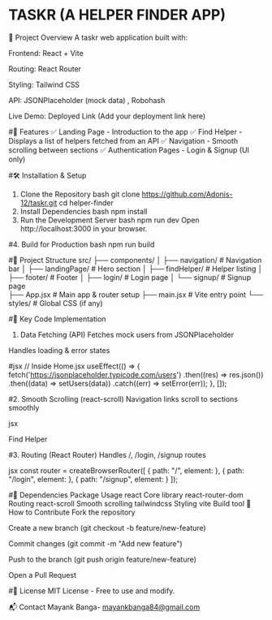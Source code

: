 # TASKR (A HELPER FINDER APP)
📌 Project Overview
A taskr web application built with:

Frontend: React + Vite

Routing: React Router

Styling: Tailwind CSS

API: JSONPlaceholder (mock data) , Robohash 

Live Demo: Deployed Link (Add your deployment link here)

#🚀 Features
✅ Landing Page - Introduction to the app
✅ Find Helper - Displays a list of helpers fetched from an API
✅ Navigation - Smooth scrolling between sections
✅ Authentication Pages - Login & Signup (UI only)

#🛠️ Installation & Setup
1. Clone the Repository
bash
git clone https://github.com/Adonis-12/taskr.git
cd helper-finder
2. Install Dependencies
bash
npm install
3. Run the Development Server
bash
npm run dev
Open http://localhost:3000 in your browser.

#4. Build for Production
bash
npm run build


#📂 Project Structure
src/
├── components/
│   ├── navigation/       # Navigation bar
│   ├── landingPage/      # Hero section
│   ├── findHelper/       # Helper listing
│   ├── footer/           # Footer
│   ├── login/            # Login page
│   └── signup/           # Signup page   
├── App.jsx               # Main app & router setup
├── main.jsx              # Vite entry point
└── styles/               # Global CSS (if any)


#🔧 Key Code Implementation
1. Data Fetching (API)
Fetches mock users from JSONPlaceholder

Handles loading & error states

#jsx
// Inside Home.jsx
useEffect(() => {
  fetch('https://jsonplaceholder.typicode.com/users')
    .then((res) => res.json())
    .then((data) => setUsers(data))
    .catch((err) => setError(err));
}, []);


#2. Smooth Scrolling (react-scroll)
Navigation links scroll to sections smoothly

jsx
<Link to="findhelper-section" smooth={true} duration={500}>
  Find Helper
</Link>


#3. Routing (React Router)
Handles /, /login, /signup routes

jsx
const router = createBrowserRouter([
  { path: "/", element: <Home /> },
  { path: "/login", element: <LoginPage /> },
  { path: "/signup", element: <SignupPage /> }
]);


#🔗 Dependencies
Package	Usage
react	Core library
react-router-dom	Routing
react-scroll	Smooth scrolling
tailwindcss	Styling
vite	Build tool
📝 How to Contribute
Fork the repository

Create a new branch (git checkout -b feature/new-feature)

Commit changes (git commit -m "Add new feature")

Push to the branch (git push origin feature/new-feature)

Open a Pull Request

#📜 License
MIT License - Free to use and modify.

📬 Contact
Mayank Banga- mayankbanga84@gmail.com



